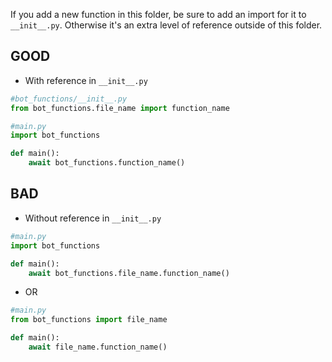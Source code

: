 If you add a new function in this folder, be sure to add an import for it to `__init__.py`.
Otherwise it's an extra level of reference outside of this folder.


## GOOD ##
- With reference in `__init__.py`
```python
#bot_functions/__init__.py
from bot_functions.file_name import function_name

#main.py
import bot_functions

def main():
    await bot_functions.function_name()
```

## BAD ##
- Without reference in `__init__.py`
```python
#main.py
import bot_functions

def main():
    await bot_functions.file_name.function_name()
```
- OR
```python
#main.py
from bot_functions import file_name

def main():
    await file_name.function_name()
```
